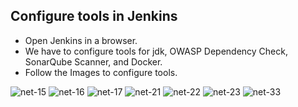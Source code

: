 ## Configure tools in Jenkins

- Open Jenkins in a browser.
- We have to configure tools for jdk, OWASP Dependency Check, SonarQube Scanner, and Docker.
- Follow the Images to configure tools.

![net-15](https://github.com/mathesh-me/ci-cd-dotnet-app-deployment/assets/144098846/d807244a-98aa-4cfd-9a3c-60b7653e3f51)
![net-16](https://github.com/mathesh-me/ci-cd-dotnet-app-deployment/assets/144098846/c9b13511-e110-4cf2-a224-798766ba8d56)
![net-17](https://github.com/mathesh-me/ci-cd-dotnet-app-deployment/assets/144098846/9b6c1637-fe5a-47a0-a39b-62c8e82acfb3)
![net-21](https://github.com/mathesh-me/ci-cd-dotnet-app-deployment/assets/144098846/c9f7904f-182a-44d1-89ce-150575162765)
![net-22](https://github.com/mathesh-me/ci-cd-dotnet-app-deployment/assets/144098846/79d0e516-04cb-4a65-82a2-e17126855c5f)
![net-23](https://github.com/mathesh-me/ci-cd-dotnet-app-deployment/assets/144098846/d5cefbd9-b3e9-4f20-ace7-0c83d8cc173f)
![net-33](https://github.com/mathesh-me/ci-cd-dotnet-app-deployment/assets/144098846/db87c7a2-ab91-4e95-8073-d4d7f924809f)



